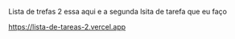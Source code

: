 Lista de trefas 2 essa aqui e a segunda lsita de tarefa que eu faço

https://lista-de-tareas-2.vercel.app
